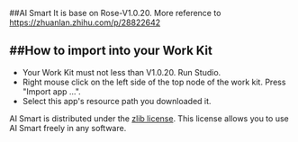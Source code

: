 ##AI Smart
It is base on Rose-V1.0.20. More reference to https://zhuanlan.zhihu.com/p/28822642

##How to import into your Work Kit
---
* Your Work Kit must not less than V1.0.20. Run Studio.
* Right mouse click on the left side of the top node of the work kit. Press "Import app ...".
* Select this app's resource path you downloaded it.

AI Smart is distributed under the [zlib license](http://www.gzip.org/zlib/zlib_license.html). This license allows you to use AI Smart freely in any software. 